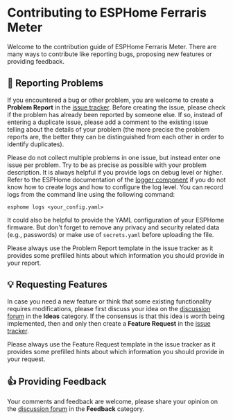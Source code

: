 # Contributing to ESPHome Ferraris Meter
Welcome to the contribution guide of ESPHome Ferraris Meter. There are many ways to contribute like reporting bugs, proposing new features or providing feedback.

## 🐞 Reporting Problems
If you encountered a bug or other problem, you are welcome to create a **Problem Report** in the [issue tracker](https://github.com/jensrossbach/esphome-ferraris-meter/issues). Before creating the issue, please check if the problem has already been reported by someone else. If so, instead of entering a duplicate issue, please add a comment to the existing issue telling about the details of your problem (the more precise the problem reports are, the better they can be distinguished from each other in order to identify duplicates).

Please do not collect multiple problems in one issue, but instead enter one issue per problem. Try to be as precise as possible with your problem description. It is always helpful if you provide logs on debug level or higher. Refer to the ESPHome documentation of the [logger component](https://www.esphome.io/components/logger.html) if you do not know how to create logs and how to configure the log level. You can record logs from the command line using the following command:

```
esphome logs <your_config.yaml>
```

It could also be helpful to provide the YAML configuration of your ESPHome firmware. But don't forget to remove any privacy and security related data (e.g., passwords) or make use of `secrets.yaml` before uploading the file.

Please always use the Problem Report template in the issue tracker as it provides some prefilled hints about which information you should provide in your report.

## 💡 Requesting Features
In case you need a new feature or think that some existing functionality requires modifications, please first discuss your idea on the [discussion forum](https://github.com/jensrossbach/esphome-ferraris-meter/discussions/categories/ideas) in the **Ideas** category. If the consensus is that this idea is worth being implemented, then and only then create a **Feature Request** in the [issue tracker](https://github.com/jensrossbach/esphome-ferraris-meter/issues).

Please always use the Feature Request template in the issue tracker as it provides some prefilled hints about which information you should provide in your request.

## 👍 Providing Feedback
Your comments and feedback are welcome, please share your opinion on the [discussion forum](https://github.com/jensrossbach/esphome-ferraris-meter/discussions/categories/feedback) in the **Feedback** category.
